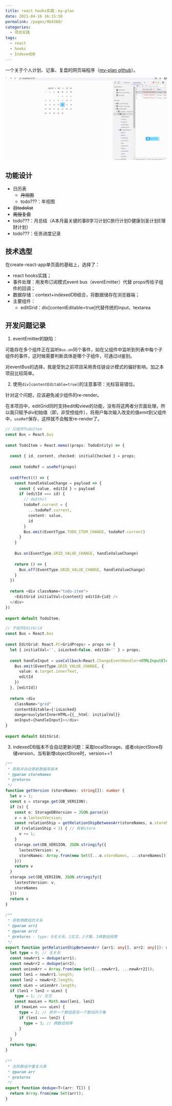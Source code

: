 ```yaml
---
title: react hooks实践：my-plan
date: 2021-04-16 16:15:50
permalink: /pages/964380/
categories:
  - 项目实践
tags:
  - react
  - hooks
  - IndexedDB
---
```


一个关于个人计划、记事、复盘的网页端程序（[my-plan github](https://github.com/xsometimes/my-plan)）。
<p align="center"><img src="./myPlan001.gif" alt="效果图"></p>

## 功能设计
- 日历表
  - ~~月视图~~
  - todo???：年视图
- ~~日todolist~~
- ~~周报复盘~~
- todo???：月总结（A本月最关键的事B学习计划C旅行计划D健康剑圣计划E理财计划）
- todo???：任务进度记录

## 技术选型
在create-react-app单页面的基础上，选择了：
- react hooks实践；
- 事件处理：用发布订阅模式event bus（eventEmitter）代替 props传给子组件的回调；
- 数据存储：context+indexedDB结合，将数据储存在浏览器端；
- 主要组件：
  - editGrid：div[contentEditable=true]代替传统的input、textarea


## 开发问题记录
1. eventEmitter的缺陷：

可能存在多个组件正在监听`Bus.on`同个事件，如在父组件中监听到列表中每个子组件的事件，这时候需要判断具体是哪个子组件，可通过id鉴别。

对eventBus的选择，我是受到之前项目采用责任链设计模式的偏好影响，加之本项目比较简单。

2. 使用`div[contentEditable=true]`的注意事项：光标容易错位。

针对这个问题，应该避免减少组件的re-render。

在本项目中，editGrid同时支持edit和view的功能，没有将这两者分页面处理，所以我只赋予div初始值（即，非受控组件），将用户每次输入改变的值emit到父组件中，`useRef`保存，这样就不会触发re-render了。

```ts
// 父组件TodoItem
const Bus = React.bus

const TodoItem = React.memo((props: TodoEntity) => {

  const { id, content, checked: initialChecked } = props;

  const todoRef = useRef(props)

  useEffect(() => {
    const handleValueChange = payload => {
      const { value, editId } = payload
      if (editId === id) {
        // doSth()
        todoRef.current = {
          ...todoRef.current,
          content: value,
          id
        }
        Bus.emit(EventType.TODO_ITEM_CHANGE, todoRef.current)
      }
    }

    Bus.on(EventType.GRID_VALUE_CHANGE, handleValueChange)

    return () => {
      Bus.off(EventType.GRID_VALUE_CHANGE, handleValueChange)
    }
  })

  return <div className="todo-item">
    <EditGrid initialVal={content} editId={id} />
  </div>
})

export default TodoItem;
```

```ts
// 子组件EditGrid
const Bus = React.bus

const EditGrid: React.FC<GridProps> = props => {
  let { initialVal='', isLocked=false, editId='' } = props;

  const handleInput = useCallback<React.ChangeEventHandler<HTMLInputElement>>(e => {
    Bus.emit(EventType.GRID_VALUE_CHANGE, {
      value: e.target.innerText,
      editId
    })
  }, [editId])
  
  return <div
    className="grid"
    contentEditable={!isLocked}
    dangerouslySetInnerHTML={{__html: initialVal}}
    onInput={handleInput}></div>
}

export default EditGrid;
```

3. indexedDB版本不会自动更新问题：采取localStorage、或者objectStore存储version，当有新增objectStore时，version+=1

```ts
/**
 * 获取并自动更新数据库版本
 * @param storeNames 
 * @returns 
 */
function getVersion (storeNames: string[]): number {
  let v = 1;
  const s = storage.get(DB_VERSION);
  if (s) {
    const o: StorageDBVersion = JSON.parse(s)
    v = o.lastestVersion;
    const relationShip = getRelationShipBetweenArr(storeNames, o.storeNames)
    if (relationShip < 2) { // 有新store
      v += 1;
    }
    storage.set(DB_VERSION, JSON.stringify({
      lastestVersion: v,
      storeNames: Array.from(new Set([...o.storeNames, ...storeNames]))
    }))
    return v
  }
  storage.set(DB_VERSION, JSON.stringify({
    lastestVersion: v,
    storeNames
  }))
  return v
}

/**
 * 获取俩数组的关系
 * @param arr1 
 * @param arr2 
 * @returns - type: 0无关系、1交叉、2子集、3俩数组相等 
 */
export function getRelationShipBetweenArr (arr1: any[], arr2: any[]): number {
  let type = 0; // 无关系
  const newArr1 = dedupe(arr1);
  const newArr2 = dedupe(arr2);
  const unionArr = Array.from(new Set([...newArr1, ...newArr2]));
  const len1 = newArr1.length;
  const len2 = newArr2.length;
  const uLen = unionArr.length;
  if (len1 + len2 > uLen) {
    type = 1; // 交叉
    const maxLen = Math.max(len1, len2)
    if (maxLen === uLen) {
      type = 2; // 其中一个数组是另一个数组的子集
      if (len1 === len2) {
        type = 3; // 俩数组相等
      }
    }
  }
  return type;
}

/**
 * 去除数组中重复元素
 * @param arr 
 * @returns 
 */
export function dedupe<T>(arr: T[]) {
  return Array.from(new Set(arr));
}
```
